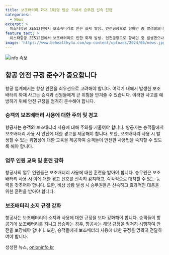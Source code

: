 ```yaml
---
title: 보조배터리 화재 181명 탑승 기내서 승무원 신속 진압
categories:
  - News
excerpt: >
  이스타항공 ZE512편에서 보조배터리로 인한 화재 발생. 인천공항으로 향하던 중 발생했으나 승무원의 신속 대응으로 물을 통해 진압. 다행히 인명 피해 없었고, 후속 지연도 없었다. 이에 앞서 아시아나항공도 비슷한 사고 경험. 보조배터리는 항공 위험물로 분류돼 규정 준수가 필요하다.
feature_text: >
  이스타항공 ZE512편에서 보조배터리로 인한 화재 발생. 인천공항으로 향하던 중 발생했으나 승무원의 신속 대응으로 물을 통해 진압. 다행히 인명 피해 없었고, 후속 지연도 없었다. 이에 앞서 아시아나항공도 비슷한 사고 경험. 보조배터리는 항공 위험물로 분류돼 규정 준수가 필요하다.
image: 'https://www.behealthy4u.com/wp-content/uploads/2024/06/news.jpg'
---
```


<p><img src="https://www.behealthy4u.com/wp-content/uploads/2024/06/news.jpg" alt="info 속보" /></p>

<h2 data-ke-size="size26">항공 안전 규정 준수가 중요합니다</h2>

<p data-ke-size="size16">항공 업계에서는 항상 안전을 최우선으로 고려해야 합니다. 여객기 내에서 발생한 보조배터리 화재 사고는 승객과 선원들에게 큰 위험을 안겨줄 수 있습니다. 이러한 사고를 예방하기 위해 안전 규정을 엄격히 준수해야 합니다.</p>

<h3>승객의 보조배터리 사용에 대한 주의 및 경고</h3>

<p data-ke-size="size16">항공사는 승객의 보조배터리 사용에 대해 주의를 기울여야 합니다. 항공사는 승객들에게 보조배터리 사용 시 안전에 대한 경고를 제공해야 합니다. 또한, 보조배터리 사용 시 발생할 수 있는 위험성에 대한 교육을 제공하여 승객들이 안전한 사용법을 숙지할 수 있도록 해야 합니다.</p>

<h3>업무 인원 교육 및 훈련 강화</h3>

<p data-ke-size="size16">항공사의 업무 인원들은 보조배터리 사용에 대한 훈련을 받아야 합니다. 승무원은 보조배터리 사용 시 이에 대한 경고 신호를 신속히 감지하고, 즉각적으로 대처할 수 있는 능력을 갖추어야 합니다. 또한, 비상 상황 발생 시 승무원들은 신속하고 효과적인 대응을 위한 훈련을 받아야 합니다.</p>

<h3>보조배터리 소지 규정 강화</h3>

<p data-ke-size="size16">항공사는 보조배터리의 소지와 사용에 대한 규정을 보다 강화해야 합니다. 승객들이 항공기에 보조배터리를 지니고 탑승하는 경우, 항공사는 해당 규정을 철저히 시행하여 안전을 보장해야 합니다. 또한, 승객들에게 보조배터리 사용에 대한 규정을 명확히 전달하여야 합니다.</p>
생생한 뉴스, <a href="https://onioninfo.kr" rel="dofollow">onioninfo.kr</a>


